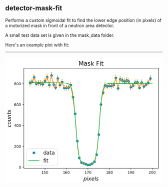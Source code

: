 ## detector-mask-fit

Performs a custom sigmoidal fit to find the lower edge position (in pixels)
of a motorized mask in front of a neutron area detector.

A small test data set is given in the mask_data folder.


Here's an example plot with fit:

____
#### ![mask_fit](mask_fit.png)
